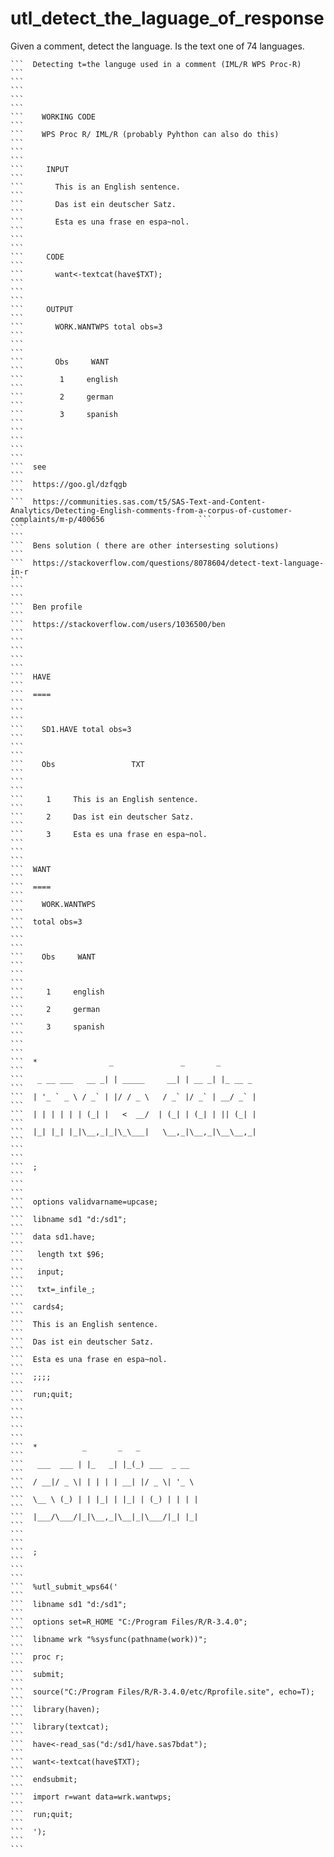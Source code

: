 # utl_detect_the_laguage_of_response
Given a comment, detect the language. Is the text one of 74 languages.

    ```  Detecting t=the languge used in a comment (IML/R WPS Proc-R)                                                                                                 ```
    ```                                                                                                                                                               ```
    ```                                                                                                                                                               ```
    ```    WORKING CODE                                                                                                                                               ```
    ```    WPS Proc R/ IML/R (probably Pyhthon can also do this)                                                                                                      ```
    ```                                                                                                                                                               ```
    ```     INPUT                                                                                                                                                     ```
    ```       This is an English sentence.                                                                                                                            ```
    ```       Das ist ein deutscher Satz.                                                                                                                             ```
    ```       Esta es una frase en espa~nol.                                                                                                                          ```
    ```                                                                                                                                                               ```
    ```     CODE                                                                                                                                                      ```
    ```       want<-textcat(have$TXT);                                                                                                                                ```
    ```                                                                                                                                                               ```
    ```     OUTPUT                                                                                                                                                    ```
    ```       WORK.WANTWPS total obs=3                                                                                                                                ```
    ```                                                                                                                                                               ```
    ```       Obs     WANT                                                                                                                                            ```
    ```        1     english                                                                                                                                          ```
    ```        2     german                                                                                                                                           ```
    ```        3     spanish                                                                                                                                          ```
    ```                                                                                                                                                               ```
    ```                                                                                                                                                               ```
    ```  see                                                                                                                                                          ```
    ```  https://goo.gl/dzfqgb                                                                                                                                        ```
    ```  https://communities.sas.com/t5/SAS-Text-and-Content-Analytics/Detecting-English-comments-from-a-corpus-of-customer-complaints/m-p/400656                     ```
    ```                                                                                                                                                               ```
    ```  Bens solution ( there are other intersesting solutions)                                                                                                      ```
    ```  https://stackoverflow.com/questions/8078604/detect-text-language-in-r                                                                                        ```
    ```                                                                                                                                                               ```
    ```  Ben profile                                                                                                                                                  ```
    ```  https://stackoverflow.com/users/1036500/ben                                                                                                                  ```
    ```                                                                                                                                                               ```
    ```                                                                                                                                                               ```
    ```  HAVE                                                                                                                                                         ```
    ```  ====                                                                                                                                                         ```
    ```                                                                                                                                                               ```
    ```    SD1.HAVE total obs=3                                                                                                                                       ```
    ```                                                                                                                                                               ```
    ```    Obs                 TXT                                                                                                                                    ```
    ```                                                                                                                                                               ```
    ```     1     This is an English sentence.                                                                                                                        ```
    ```     2     Das ist ein deutscher Satz.                                                                                                                         ```
    ```     3     Esta es una frase en espa~nol.                                                                                                                      ```
    ```                                                                                                                                                               ```
    ```  WANT                                                                                                                                                         ```
    ```  ====                                                                                                                                                         ```
    ```    WORK.WANTWPS                                                                                                                                               ```
    ```  total obs=3                                                                                                                                                  ```
    ```                                                                                                                                                               ```
    ```    Obs     WANT                                                                                                                                               ```
    ```                                                                                                                                                               ```
    ```     1     english                                                                                                                                             ```
    ```     2     german                                                                                                                                              ```
    ```     3     spanish                                                                                                                                             ```
    ```                                                                                                                                                               ```
    ```  *                _               _       _                                                                                                                   ```
    ```   _ __ ___   __ _| | _____     __| | __ _| |_ __ _                                                                                                            ```
    ```  | '_ ` _ \ / _` | |/ / _ \   / _` |/ _` | __/ _` |                                                                                                           ```
    ```  | | | | | | (_| |   <  __/  | (_| | (_| | || (_| |                                                                                                           ```
    ```  |_| |_| |_|\__,_|_|\_\___|   \__,_|\__,_|\__\__,_|                                                                                                           ```
    ```                                                                                                                                                               ```
    ```  ;                                                                                                                                                            ```
    ```                                                                                                                                                               ```
    ```  options validvarname=upcase;                                                                                                                                 ```
    ```  libname sd1 "d:/sd1";                                                                                                                                        ```
    ```  data sd1.have;                                                                                                                                               ```
    ```   length txt $96;                                                                                                                                             ```
    ```   input;                                                                                                                                                      ```
    ```   txt=_infile_;                                                                                                                                               ```
    ```  cards4;                                                                                                                                                      ```
    ```  This is an English sentence.                                                                                                                                 ```
    ```  Das ist ein deutscher Satz.                                                                                                                                  ```
    ```  Esta es una frase en espa~nol.                                                                                                                               ```
    ```  ;;;;                                                                                                                                                         ```
    ```  run;quit;                                                                                                                                                    ```
    ```                                                                                                                                                               ```
    ```                                                                                                                                                               ```
    ```  *          _       _   _                                                                                                                                     ```
    ```   ___  ___ | |_   _| |_(_) ___  _ __                                                                                                                          ```
    ```  / __|/ _ \| | | | | __| |/ _ \| '_ \                                                                                                                         ```
    ```  \__ \ (_) | | |_| | |_| | (_) | | | |                                                                                                                        ```
    ```  |___/\___/|_|\__,_|\__|_|\___/|_| |_|                                                                                                                        ```
    ```                                                                                                                                                               ```
    ```  ;                                                                                                                                                            ```
    ```                                                                                                                                                               ```
    ```  %utl_submit_wps64('                                                                                                                                          ```
    ```  libname sd1 "d:/sd1";                                                                                                                                        ```
    ```  options set=R_HOME "C:/Program Files/R/R-3.4.0";                                                                                                             ```
    ```  libname wrk "%sysfunc(pathname(work))";                                                                                                                      ```
    ```  proc r;                                                                                                                                                      ```
    ```  submit;                                                                                                                                                      ```
    ```  source("C:/Program Files/R/R-3.4.0/etc/Rprofile.site", echo=T);                                                                                              ```
    ```  library(haven);                                                                                                                                              ```
    ```  library(textcat);                                                                                                                                            ```
    ```  have<-read_sas("d:/sd1/have.sas7bdat");                                                                                                                      ```
    ```  want<-textcat(have$TXT);                                                                                                                                     ```
    ```  endsubmit;                                                                                                                                                   ```
    ```  import r=want data=wrk.wantwps;                                                                                                                              ```
    ```  run;quit;                                                                                                                                                    ```
    ```  ');                                                                                                                                                          ```
    ```
